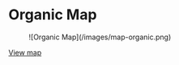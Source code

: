 # Organic Map #

<figure>![Organic Map](/images/map-organic.png)</figure>

[View map](http://demo.transformap.co/organic.html#3/0/180)
